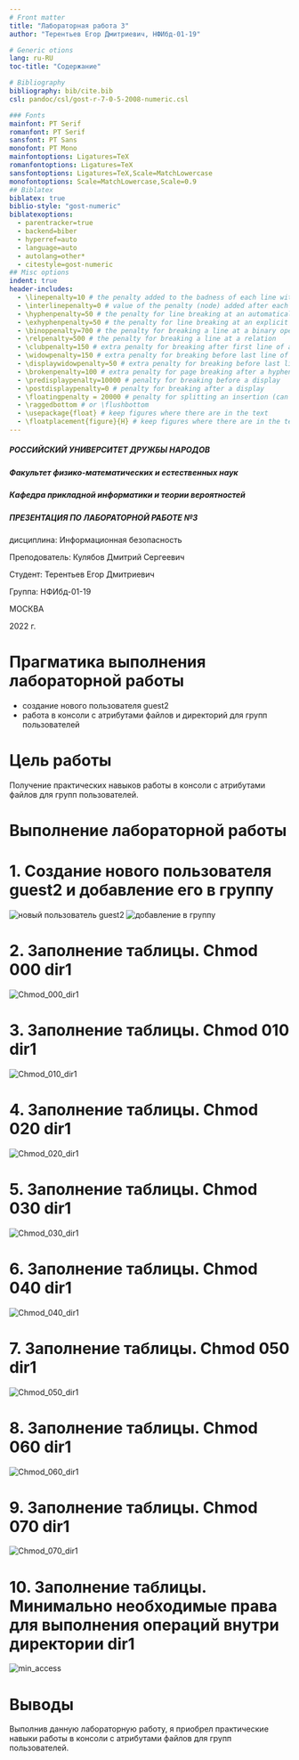```yaml
---
# Front matter
title: "Лабораторная работа 3"
author: "Терентьев Егор Дмитриевич, НФИбд-01-19"

# Generic otions
lang: ru-RU
toc-title: "Содержание"

# Bibliography
bibliography: bib/cite.bib
csl: pandoc/csl/gost-r-7-0-5-2008-numeric.csl

### Fonts
mainfont: PT Serif
romanfont: PT Serif
sansfont: PT Sans
monofont: PT Mono
mainfontoptions: Ligatures=TeX
romanfontoptions: Ligatures=TeX
sansfontoptions: Ligatures=TeX,Scale=MatchLowercase
monofontoptions: Scale=MatchLowercase,Scale=0.9
## Biblatex
biblatex: true
biblio-style: "gost-numeric"
biblatexoptions:
  - parentracker=true
  - backend=biber
  - hyperref=auto
  - language=auto
  - autolang=other*
  - citestyle=gost-numeric
## Misc options
indent: true
header-includes:
  - \linepenalty=10 # the penalty added to the badness of each line within a paragraph (no associated penalty node) Increasing the value makes tex try to have fewer lines in the paragraph.
  - \interlinepenalty=0 # value of the penalty (node) added after each line of a paragraph.
  - \hyphenpenalty=50 # the penalty for line breaking at an automatically inserted hyphen
  - \exhyphenpenalty=50 # the penalty for line breaking at an explicit hyphen
  - \binoppenalty=700 # the penalty for breaking a line at a binary operator
  - \relpenalty=500 # the penalty for breaking a line at a relation
  - \clubpenalty=150 # extra penalty for breaking after first line of a paragraph
  - \widowpenalty=150 # extra penalty for breaking before last line of a paragraph
  - \displaywidowpenalty=50 # extra penalty for breaking before last line before a display math
  - \brokenpenalty=100 # extra penalty for page breaking after a hyphenated line
  - \predisplaypenalty=10000 # penalty for breaking before a display
  - \postdisplaypenalty=0 # penalty for breaking after a display
  - \floatingpenalty = 20000 # penalty for splitting an insertion (can only be split footnote in standard LaTeX)
  - \raggedbottom # or \flushbottom
  - \usepackage{float} # keep figures where there are in the text
  - \floatplacement{figure}{H} # keep figures where there are in the text
---
```


##### РОССИЙСКИЙ УНИВЕРСИТЕТ ДРУЖБЫ НАРОДОВ

##### Факультет физико-математических и естественных наук

##### Кафедра прикладной информатики и теории вероятностей

##### ПРЕЗЕНТАЦИЯ ПО ЛАБОРАТОРНОЙ РАБОТЕ №3

дисциплина: Информационная безопасность

Преподователь: Кулябов Дмитрий Сергеевич

Cтудент: Терентьев Егор Дмитриевич

Группа: НФИбд-01-19

МОСКВА

2022 г.

# **Прагматика выполнения лабораторной работы**

- создание нового пользователя guest2
- работа в консоли с атрибутами файлов и директорий для групп пользователей

# **Цель работы**

Получение практических навыков работы в консоли с атрибутами файлов для групп пользователей.

# **Выполнение лабораторной работы**

# 1. Создание нового пользователя guest2 и добавление его в группу

![новый пользователь guest2](pics/1_useradd_guest2.png "useradd guest2")
![добавление в группу](pics/2_gpasswd_guest2.png "gpasswd_guest2")

# 2. Заполнение таблицы. Chmod 000 dir1

![Chmod_000_dir1](pics/9_table_000.png "Chmod 000 dir1")

# 3. Заполнение таблицы. Chmod 010 dir1

![Chmod_010_dir1](pics/10_table_010.png "Chmod 010 dir1")

# 4. Заполнение таблицы. Chmod 020 dir1

![Chmod_020_dir1](pics/11_table_020.png "Chmod 020 dir1")

# 5. Заполнение таблицы. Chmod 030 dir1

![Chmod_030_dir1](pics/12_table_030.png "Chmod 030 dir1")

# 6. Заполнение таблицы. Chmod 040 dir1

![Chmod_040_dir1](pics/13_table_040.png "Chmod 040 dir1")

# 7. Заполнение таблицы. Chmod 050 dir1

![Chmod_050_dir1](pics/14_table_050.png "Chmod 050 dir1")

# 8. Заполнение таблицы. Chmod 060 dir1

![Chmod_060_dir1](pics/15_table_060.png "Chmod 060 dir1")

# 9. Заполнение таблицы. Chmod 070 dir1

![Chmod_070_dir1](pics/16_table_070.png "Chmod 070 dir1")

# 10. Заполнение таблицы. Минимально необходимые права для выполнения операций внутри директории dir1

![min_access](pics/17_table_3_2.png "Минимальные права для выполнения операций")

# Выводы

Выполнив данную лабораторную работу, я приобрел практические навыки работы в консоли с атрибутами файлов для групп пользователей.
